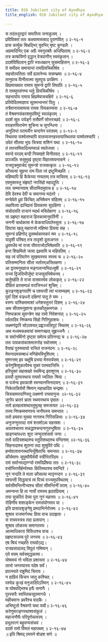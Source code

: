 ```yaml
---
title: 016 Jubilant city of Ayodhya
title_english: 016 Jubilant city of Ayodhya

---
```

स तदंतःपुरद्वारं समतीत्य जनाकुलम् ।  
प्रविविक्तां ततः कक्ष्यामाससाद पुराणवित् ॥ २-१६-१  
प्रास कार्मुक बिभ्रद्भिर् युवभिर् मृष्ट कुण्डलैः ।  
अप्रमादिभिर् एक अग्रैः स्वनुरक्तैः अधिष्ठिताम् ॥ २-१६-२  
तत्र काषायिणो वृद्धान् वेत्रपाणीन् स्वमंकृतान् ।  
ददर्शविष्ठितान् द्वारि स्त्रध्यक्षान् सुसमाहितान् ॥ २-१६-३  
ते समीक्ष्य समायान्तं रामप्रियचिकीर्षवः ।  
सहसोत्पतिताः सर्वे ह्यसनेभ्यः ससम्भ्रमाः ॥ २-१६-४  
तानुवाच विनीतात्मा सूतपुत्रः प्ररक्षिणः ।  
क्षिप्रमाख्यात रामाय सुमन्त्रे द्वारि तिष्ठति ॥ २-१६-५  
ते राममुपसंगम्य भर्तुः प्रियचिकीर्षवः ।  
सहभार्याय रामाय क्षिप्रमेवाचचक्षिरे ॥ २-१६-६  
प्रतिवेदितमाज्ञाय सूतमभ्यन्तरं पितुः ।  
तत्रैवानाययामास राघवः पियकाम्यया ॥ २-१६-७  
तं वैश्रवणसंकाशमुपविष्टुं स्वलंकृतम् ।  
ददर्श सूतः पर्यङ्गे ससैवर्णे सोत्तरच्छदे ॥ २-१६-८  
वराहरुघिराभेण शुचिना च सुगन्धिना ।  
अनुलिप्तं पराघर्येन चन्दनेन परंतपम् ॥ २-१२-९  
स्थितया पार्श्वतश्चापि वालव्यजनहस्तयास्थितया पार्श्वतश्चापि ।  
उपेतं सीतया भूयः चित्रया शशिनं यथा ॥ २-१६-१०  
तं तपन्तमिवादित्यम्पपन्नं स्वतेजसा ।  
ववन्दे वरदम् बन्दी नियमज्ञो विनीतवत् ॥ २-१६-११  
प्राञ्जलिः ससुमुखं दृष्ट्वा विहारशयनासने ।  
राजपुत्रमुवाचेदं सुमन्त्रो राजसत्कृतः ॥ २-१६-१२  
कौसल्या सुप्रभा राम पिता त्वं द्रष्टुमिच्छति ।  
महिष्यापि हि कैकेय्या गम्यताम् तत्र माचिरम् ॥ २-१६-१३  
एवमुक्तस्तु संहृष्टो नरसिंहो महाद्युतिः ।  
ततः सम्मानयाम् सीतामिदमुवाच ह ॥ २-१६-१४  
देवि देवश्च देवी च समागम्य मदंतरे ।  
मन्त्रेयेते ध्रुवं किंचित् अभिषेचन संहितम् ॥ २-१६-१५  
लक्षयित्वा ह्यभिप्रायं प्रियकामा सुदक्षिणा ।  
संचोदयति राजानं मदर्थ मसितेक्षणा ॥ २-१६-१६  
सा प्रहृष्टा महाराजं हितकामानुवर्तिनी ।  
जननी चार्थकामा मे केकयाधिपतेस्सुता ॥ २-१६-१७  
दिष्ट्या खलु महाराजो महिष्या प्रियया सह ।  
सुमन्त्रं प्रहिणोद् दूतमर्थकामकरं मम ॥ २-१६-१८  
यादृशी परिषत् तत्र तादृशो दूताअगतः ।  
ध्रुवमधैव मां राजा यौवराज्येऽभिषेक्ष्यति ॥ २-१६-१९  
हन्त शिघ्रमितो जत्वा द्रक्ष्यामि च महिपतिम् ।  
सह त्वं परिवारेण सुखमास्स्व रमस्व च ॥ २-१६-२०  
पतिसम्मानिता सीता भर्तारम्असितक्षणा ।  
आ द्वारमनुवव्राज मङ्गलान्यभिदध्युषी ॥ २-१६-२१  
राज्यं द्विजतिभीर्जुष्टं राजसूयभिषेचनम् ।  
कर्तुमर्हति ते राजा वासवस्येव लोककृत् ॥ २-१६-२२  
दीक्षितं व्रतसम्पन्नं वराजिनधरं शुचिम् ।  
कुरङ्गशृङ्गपाणिं च पश्यन्ती त्वां भजाम्यहम् ॥ २-१६-२३  
पुर्वां दिशं वज्रधरो दक्षिणां पातु ते यमः ।  
वरुणः पाश्चिमामाशां धनेशस्तुत्तरं दिशम् ॥ २-१६-२४  
अथ सीतामनुज्ञाप्य कृतकौतुकमगळः ।  
निश्चक्राम सुमन्त्रेण सह रामो निवेशनात् ॥ २-१६-२५  
पर्वतादिव निष्क्रम्य सिंहो गिरिगुहाशयः ।  
लक्ष्मणंद्वारि सोऽपश्यत् प्रह्वञ्जलिपुटं स्थितम् ॥ २-१६-२६  
अथ मध्यमकक्ष्यायां समागच्छत् सुहृज्जनैः ।  
स सर्वानर्थिनो दृष्ट्वा समेत्य प्रतिनन्द्य च ॥ २-१६-२७  
ततः पावकसंकाशमारुरोह रथोत्तमम् ।  
वैयाघ्रं पुरुष्व्याघो राजितं राजनंदनः ॥ २-१६-२८  
मेघनादमसम्बाधं मणिहेमविभूशितम् ।  
मुष्णन्तम् इव चक्षूंषि प्रभया मेरुवर्चसम् ॥ २-१६-२९  
करेणुशिशुकल्पैश्च युक्तं परमवाजिभिः ।  
हरियुक्तं सहस्राक्षो रथमिन्द्र इवाशुगम् ॥ २-१६-३०  
प्रययौ तूरमास्थाय राघवो ज्वलितः श्रिया ।  
स पर्जन्य इवाकाशे स्वनवानभिनादयन् ॥ २-१६-३१  
निकेतान्निर्ययौ श्रिमान् महाभ्रादिव चन्द्रमाः ।  
चित्रचामरपाणिस्तु लक्ष्मणो राघवानुजः ॥२-१६-३२  
जुगोप भ्रातरं भ्राता रथमास्थाय पृष्ठतः ।  
ततो हलहलाशब्दस्तुमुलह् समजायत ॥२-१६-३३  
तस्य निष्क्रममाणस्य जनौघस्य समन्ततः ।  
ततो हयवरा मुख्या नागाश्च गिरिसन्निभाः ॥ २-१६-३४  
अनुजग्मुस्तदा रामं शतशोऽथ सहस्रशः ।  
अग्रतश्चास्य सन्नद्धाश्चन्दनागुरुभूषिताः ॥ २-१६-३५  
खड्गचापधराः शूरा जग्मुराशंसवो जनाः ।  
ततो वादित्रशब्दाश्च स्तुतिशब्दाश्च वन्दिनाम् ॥२-१६-३६  
सिंहनादाश्च शूराणां तदा शुश्रुविरे पथि ।  
हर्म्यवातायनस्थाभिर्भूषिताभिः समन्ततः ॥ २-१६-३७  
कीर्यमाणः सुपुष्पौघैर्ययौ स्त्रीभिररिंदमः ।  
रामं सर्वानवद्याण्ग्यो रामपिप्रीषया ततः ॥ २-१६-३८  
वचोभिरग्र्यैर्हर्म्यस्थाः क्षितिस्थाश्च ववन्दिरे ।  
नूनं नन्दति ते माता कौसल्या मातृनन्दन ॥ २-१६-३९  
पश्यन्ती सिद्धयात्रं त्वं पित्र्यं राज्यमुपस्थितम् ।  
सर्वसीमन्तिनीभ्यश्च सीतां सीमन्तिनीं वराम् ॥ २-१६-४०  
अमन्यन्त हि ता नार्यो रामस्य हृदयप्रियाम् ।  
तया सुचरितं देव्या पुरा नूनं महत्तपः ॥ २-१६-४१  
रोहिणीव शशाङ्केन रामसंयोगमाप या ।  
इति प्रासादशृङ्गेषु प्रमदाभिर्नरोत्तमः ॥ २-१६-४२  
शुश्राव राजमार्गस्थः प्रिया वाच उदाहृताः ।  
स राघवस्त्रत्र तदा प्रलापान् ।  
शुश्राव लोकस्य समागतस्य ।  
आत्माधिकारा विविधाश्च वाचः ।  
प्रहृष्टरूपस्य पुरे जनस्य ॥ २-१६-४३  
एष श्रियं गच्छति राघवोऽद्य।  
राजप्रसादातद् विपुलं गमिष्यन् ।  
एते वयम् सर्वसमृद्धकामा।  
योषामयं नो भविता प्रशास्ता ॥ २-१६-४४  
लाभो जनस्यास्य यदेष सर्वं।  
प्रपत्स्यते राष्ट्रमिदं चिराय ।  
न ह्यप्रियं किंचन जातु कश्चित् ।  
पश्येन्न कुःखं मनुजादिपेऽस्मिन् ॥ २-१६-४५  
स घोषवद्भिश्च हयैः सनागैः ।  
पुरस्सरैः स्वस्तिकसूतमागधैः ।  
महीयमानः प्रवरैश्च वादकैः ।  
अभिष्टुतो वैश्रवणो यथा ययौ॥ २-१६-४६  
करेणुमात्ङ्गरथाश्वसंकुलं ।  
महाजनौघैः परिपूर्णचत्वरम् ।  
प्रभूतरत्नं बहुपण्यसंचयं ।  
ददर्श रामो विमलं महापथम् ॥ २-१६-४७  
॥ इति श्रिमद् ऱमयने षोडश सर्गः ॥